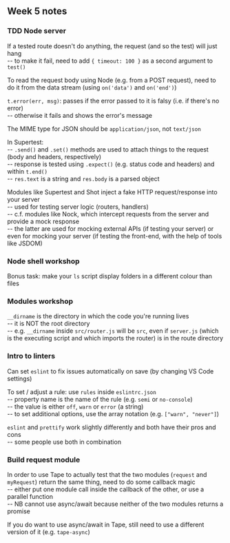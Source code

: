 ## Week 5 notes

### TDD Node server

If a tested route doesn't do anything, the request (and so the test) will just hang  
-- to make it fail, need to add `{ timeout: 100 }` as a second argument to `test()`

To read the request body using Node (e.g. from a POST request), need to do it from the data stream (using `on('data')` and `on('end')`)

`t.error(err, msg)`: passes if the error passed to it is falsy (i.e. if there's no error)  
-- otherwise it fails and shows the error's message

The MIME type for JSON should be `application/json`, not `text/json`

In Supertest:  
-- `.send()` and `.set()` methods are used to attach things to the request (body and headers, respectively)  
-- response is tested using `.expect()` (e.g. status code and headers) and within `t.end()`  
-- `res.text` is a string and `res.body` is a parsed object

Modules like Supertest and Shot inject a fake HTTP request/response into your server  
-- used for testing server logic (routers, handlers)  
-- c.f. modules like Nock, which intercept requests from the server and provide a mock response  
-- the latter are used for mocking external APIs (if testing your server) or even for mocking your server (if testing the front-end, with the help of tools like JSDOM)

### Node shell workshop

Bonus task: make your `ls` script display folders in a different colour than files

### Modules workshop

`__dirname` is the directory in which the code you're running lives  
-- it is NOT the root directory  
-- e.g. `__dirname` inside `src/router.js` will be `src`, even if `server.js` (which is the executing script and which imports the router) is in the route directory

### Intro to linters

Can set `eslint` to fix issues automatically on save (by changing VS Code settings)

To set / adjust a rule: use `rules` inside `eslintrc.json`  
-- property name is the name of the rule (e.g. `semi` or `no-console`)  
-- the value is either `off`, `warn` or `error` (a string)  
-- to set additional options, use the array notation (e.g. `["warn", "never"]`)

`eslint` and `prettify` work slightly differently and both have their pros and cons  
-- some people use both in combination  

### Build request module

In order to use Tape to actually test that the two modules (`request` and `myRequest`) return the same thing, need to do some callback magic  
-- either put one module call inside the callback of the other, or use a parallel function  
-- NB cannot use async/await because neither of the two modules returns a promise  

If you do want to use async/await in Tape, still need to use a different version of it (e.g. `tape-async`)

